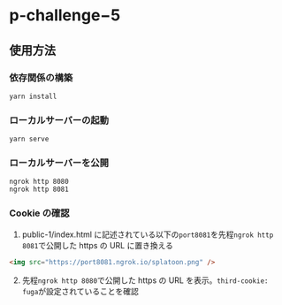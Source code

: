 # p-challenge−5

## 使用方法

### 依存関係の構築

```yarn
yarn install
```

### ローカルサーバーの起動

```yarn
yarn serve
```

### ローカルサーバーを公開

```ngrok
ngrok http 8080
ngrok http 8081
```

### Cookie の確認

1. public-1/index.html に記述されている以下の`port8081`を先程`ngrok http 8081`で公開した https の URL に置き換える

```html
<img src="https://port8081.ngrok.io/splatoon.png" />
```

2. 先程`ngrok http 8080`で公開した https の URL を表示。`third-cookie: fuga`が設定されていることを確認

